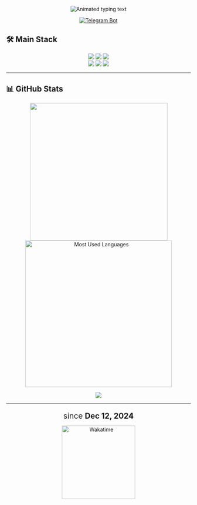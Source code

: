 <p align="center">
  <img src="https://readme-typing-svg.demolab.com?font=Fira+Code&size=30&duration=3000&pause=1000&color=FCD34D&center=true&vCenter=true&width=500&height=70&lines=Python+Backend+Developer;Building+APIs+%26+Bots" alt="Animated typing text"/>
</p>

<p align="center">
  <a href="https://t.me/vag_algorithms_bot" target="_blank">
    <img src="https://img.shields.io/badge/My_Telegram_Bot-@vag__algorithms__bot-26A5E4?style=for-the-badge&logo=telegram" alt="Telegram Bot">
  </a>
</p>

## 🛠 Main Stack
<p align="center">
  <img src="https://img.shields.io/badge/Python-3776AB?style=for-the-badge&logo=python&logoColor=white">
  <img src="https://img.shields.io/badge/Flask-000000?style=for-the-badge&logo=flask&logoColor=white">
  <img src="https://img.shields.io/badge/FastAPI-009688?style=for-the-badge&logo=fastapi&logoColor=white"><br>
  <img src="https://img.shields.io/badge/Telegram%20API-26A5E4?style=for-the-badge&logo=telegram&logoColor=white">
  <img src="https://img.shields.io/badge/SQLAlchemy-000000?style=for-the-badge&logo=sqlite&logoColor=white">
  <img src="https://img.shields.io/badge/PostgreSQL-4169E1?style=for-the-badge&logo=postgresql&logoColor=white">
</p>

---

## 📊 GitHub Stats
<p align="center">
  <img src="http://github-profile-summary-cards.vercel.app/api/cards/stats?username=wArahh&theme=nord_bright" width="375">
  <img src="https://github-readme-stats.vercel.app/api/top-langs/?username=wArahh&layout=compact&theme=nord_bright" width="400" alt="Most Used Languages">
</p>

<p align="center">
  <img src="https://github-readme-stats.vercel.app/api/wakatime?username=@warah&theme=nord_bright">
</p>

---

<p align="center">
  <p align="center" style="font-size: 1.5em; margin-bottom: 10px;">
    since <strong>Dec 12, 2024</strong>
  </p>
<p align="center">
  <a href="https://wakatime.com/@0db6aeeb-819d-403e-9bcc-21035f8889ce">
    <img src="https://wakatime.com/badge/user/0db6aeeb-819d-403e-9bcc-21035f8889ce.svg" width="200" alt="Wakatime">
  </a>
</p>
